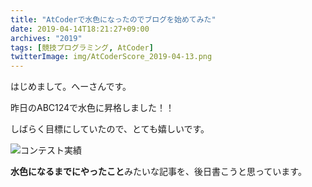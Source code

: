 ```yaml
---
title: "AtCoderで水色になったのでブログを始めてみた"
date: 2019-04-14T18:21:27+09:00
archives: "2019"
tags: [競技プログラミング, AtCoder]
twitterImage: img/AtCoderScore_2019-04-13.png
---
```

はじめまして。へーさんです。

昨日のABC124で水色に昇格しました！！
<!--more-->
しばらく目標にしていたので、とても嬉しいです。

![コンテスト実績](/blog/img/AtCoderScore_2019-04-13.png)

**水色になるまでにやったこと**みたいな記事を、後日書こうと思っています。
